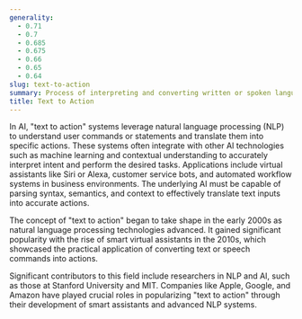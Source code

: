 ```yaml
---
generality:
  - 0.71
  - 0.7
  - 0.685
  - 0.675
  - 0.66
  - 0.65
  - 0.64
slug: text-to-action
summary: Process of interpreting and converting written or spoken language into executable actions by a system or application.
title: Text to Action
---
```


In AI, "text to action" systems leverage natural language processing (NLP) to understand user commands or statements and translate them into specific actions. These systems often integrate with other AI technologies such as machine learning and contextual understanding to accurately interpret intent and perform the desired tasks. Applications include virtual assistants like Siri or Alexa, customer service bots, and automated workflow systems in business environments. The underlying AI must be capable of parsing syntax, semantics, and context to effectively translate text inputs into accurate actions.

The concept of "text to action" began to take shape in the early 2000s as natural language processing technologies advanced. It gained significant popularity with the rise of smart virtual assistants in the 2010s, which showcased the practical application of converting text or speech commands into actions.

Significant contributors to this field include researchers in NLP and AI, such as those at Stanford University and MIT. Companies like Apple, Google, and Amazon have played crucial roles in popularizing "text to action" through their development of smart assistants and advanced NLP systems.
